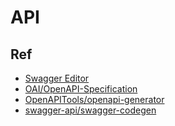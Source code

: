 # API

## Ref

- [Swagger Editor](https://editor.swagger.io/)
- [OAI/OpenAPI-Specification](https://github.com/OAI/OpenAPI-Specification)
- [OpenAPITools/openapi-generator](https://github.com/OpenAPITools/openapi-generator)
- [swagger-api/swagger-codegen](https://github.com/swagger-api/swagger-codegen)
